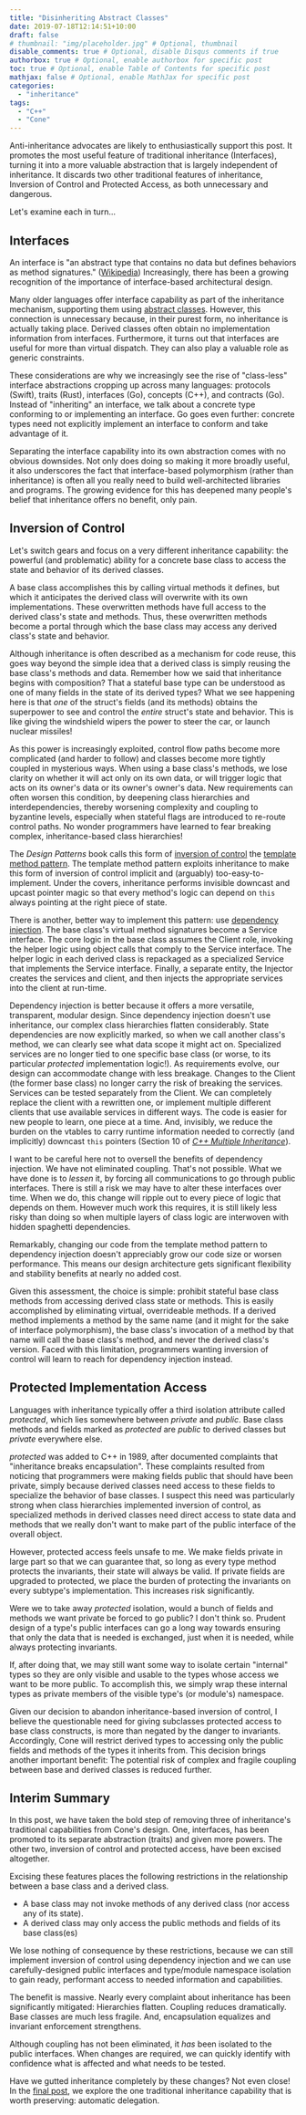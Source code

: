 ```yaml
---
title: "Disinheriting Abstract Classes"
date: 2019-07-18T12:14:51+10:00
draft: false
# thumbnail: "img/placeholder.jpg" # Optional, thumbnail
disable_comments: true # Optional, disable Disqus comments if true
authorbox: true # Optional, enable authorbox for specific post
toc: true # Optional, enable Table of Contents for specific post
mathjax: false # Optional, enable MathJax for specific post
categories:
  - "inheritance"
tags:
  - "C++"
  - "Cone"
---
```


Anti-inheritance advocates are likely to enthusiastically support this post.
It promotes the most useful feature of traditional inheritance (Interfaces),
turning it into a more valuable abstraction that is largely independent of inheritance.
It discards two other traditional features of inheritance,
Inversion of Control and Protected Access, as both unnecessary and dangerous.

Let's examine each in turn...

## Interfaces ##

An interface is "an abstract type that contains no data but defines behaviors as method signatures." 
([Wikipedia](https://en.wikipedia.org/wiki/Interface_(computing)))
Increasingly, there has been a growing recognition
of the importance of interface-based architectural design.

Many older languages offer interface capability as
part of the inheritance mechanism, supporting them using 
[abstract classes](https://en.wikipedia.org/wiki/Abstract_data_type).
However, this connection is unnecessary because, in their purest form,
no inheritance is actually taking place.
Derived classes often obtain no implementation information from interfaces.
Furthermore, it turns out that 
interfaces are useful for more than virtual dispatch.
They can also play a valuable role as generic constraints.

These considerations are why we increasingly see the rise of "class-less" 
interface abstractions cropping up across many languages:
protocols (Swift), traits (Rust), interfaces (Go), concepts (C++),
and contracts (Go). Instead of "inheriting" an interface,
we talk about a concrete type conforming to or implementing an interface.
Go goes even further: concrete types need not explicitly implement an interface
to conform and take advantage of it.

Separating the interface capability into its own abstraction comes with no obvious
downsides. Not only does doing so making it more broadly useful,
it also underscores the fact that interface-based polymorphism
(rather than inheritance)
is often all you really need to build well-architected libraries and programs.
The growing evidence for this has deepened many people's belief
that inheritance offers no benefit, only pain.

## Inversion of Control ##

Let's switch gears and focus on a very different inheritance capability:
the powerful (and problematic)
ability for a concrete base class to access the state and behavior
of its derived classes.

A base class accomplishes this by calling virtual methods it defines,
but which it anticipates the derived class 
will overwrite with its own implementations.
These overwritten methods have full access to the derived class's
state and methods. Thus, these overwritten methods become a
portal through which the base class may access any derived class's 
state and behavior.

Although inheritance is often described as a mechanism for code reuse,
this goes way beyond the simple idea that a derived class
is simply reusing the base class's methods and data.
Remember how we said that inheritance begins with composition?
That a stateful base type can be understood as one of
many fields in the state of its derived types?
What we see happening here is that *one* of the struct's fields 
(and its methods) obtains the superpower to
see and control the *entire* struct's state and behavior.
This is like giving the windshield wipers the power to steer the car,
or launch nuclear missiles!

As this power is increasingly exploited,
control flow paths become more complicated (and harder to follow)
and classes become more tightly coupled in mysterious ways.
When using a base class's methods, we lose clarity on
whether it will act only on its own data, or will trigger
logic that acts on its owner's data or its owner's owner's data.
New requirements can often worsen this condition, by deepening
class hierarchies and interdependencies, thereby worsening
complexity and coupling to byzantine levels,
especially when stateful flags are introduced to re-route control paths.
No wonder programmers have learned to fear breaking
complex, inheritance-based class hierarchies!

The *Design Patterns* book calls this form of 
[inversion of control](https://en.wikipedia.org/wiki/Inversion_of_control)
the [template method pattern](https://en.wikipedia.org/wiki/Template_method_pattern).
The template method pattern exploits inheritance to make this
form of inversion of control implicit and (arguably) too-easy-to-implement.
Under the covers, inheritance performs invisible
downcast and upcast pointer magic so that every method's logic can depend on
`this` always pointing at the right piece of state.

There is another, better way to implement this pattern:
use [dependency injection](https://en.wikipedia.org/wiki/Dependency_injection).
The base class's virtual method signatures become a Service interface.
The core logic in the base class assumes the Client role,
invoking the helper logic using object calls that comply to the Service interface.
The helper logic in each derived class is repackaged as a 
specialized Service that implements the Service interface.
Finally, a separate entity, the Injector creates
the services and client, and then injects the appropriate services
into the client at run-time.

Dependency injection is better because it offers a more versatile, transparent, modular design.
Since dependency injection doesn't use inheritance, 
our complex class hierarchies flatten considerably.
State dependencies are now explicitly marked, so when we call
another class's method, we can clearly see what data scope it might act on.
Specialized services are no longer tied to one specific base class
(or worse, to its particular *protected* implementation logic!).
As requirements evolve, our design can accommodate change with less breakage.
Changes to the Client (the former base class) no longer carry the risk
of breaking the services.
Services can be tested separately from the Client.
We can completely replace the client with a rewritten one,
or implement multiple different clients that use available services in different ways.
The code is easier for new people to learn, one piece at a time.
And, invisibly, we reduce the burden on the vtables to carry runtime
information needed to correctly (and implicitly) downcast `this` pointers
(Section 10 of [*C++ Multiple Inheritance*](https://pdfs.semanticscholar.org/35a5/01c412162dba797ce75f857ce58bc55d211c.pdf?_ga=2.115934534.1787507037.1563320962-1987026637.1563320962)).

I want to be careful here not to oversell the benefits of dependency injection.
We have not eliminated coupling. That's not possible.
What we have done is to *lessen* it, by forcing all communications
to go through public interfaces.
There is still a risk we may have to alter these interfaces over time.
When we do, this change will ripple out to every piece of logic that depends on them.
However much work this requires, it is still likely less risky than 
doing so when multiple layers
of class logic are interwoven with hidden spaghetti dependencies.

Remarkably, changing our code from the template method pattern
to dependency injection doesn't appreciably grow our code size or worsen performance.
This means our design architecture gets significant 
flexibility and stability benefits at nearly no added cost.

Given this assessment, the choice is simple:
prohibit stateful base class methods from accessing derived class
state or methods. 
This is easily accomplished by eliminating virtual, overrideable methods.
If a derived method implements a method by the same name
(and it might for the sake of interface polymorphism),
the base class's invocation of a method by that name
will call the base class's method, and never the derived class's version.
Faced with this limitation, programmers wanting inversion of control
will learn to reach for dependency injection instead.

## Protected Implementation Access ##

Languages with inheritance typically offer a third isolation attribute
called *protected*, which lies somewhere between *private* and *public*.
Base class methods and fields marked as *protected*
are *public* to derived classes but *private* everywhere else.

*protected* was added to C++ in 1989, after documented complaints that
"inheritance breaks encapsulation".
These complaints resulted from noticing that programmers were
making fields public that should have been private,
simply because derived classes need access to these fields
to specialize the behavior of base classes.
I suspect this need was particularly strong when class hierarchies
implemented inversion of control, as specialized methods in derived classes
need direct access to state data and methods that we really don't want
to make part of the public interface of the overall object.

However, protected access feels unsafe to me.
We make fields private in large part so that we can
guarantee that, so long as every type method protects the invariants,
their state will always be valid.
If private fields are upgraded to protected,
we place the burden of protecting the invariants
on every subtype's implementation.
This increases risk significantly.

Were we to take away *protected* isolation, would a bunch
of fields and methods we want private be forced to go public?
I don't think so. Prudent design of a type's public interfaces
can go a long way towards ensuring that only the data that is
needed is exchanged, just when it is needed, while always
protecting invariants.

If, after doing that, we may still want some way to isolate
certain "internal" types so they are only 
visible and usable to the types whose access we want to be more public.
To accomplish this,
we simply wrap these internal types as private members of
the visible type's (or module's) namespace.

Given our decision to abandon inheritance-based inversion of control,
I believe the questionable need for giving
subclasses protected access to base class constructs,
is more than negated by the danger to invariants.
Accordingly, Cone will restrict derived types
to accessing only the public fields and methods of the types it inherits from.
This decision brings another important benefit:
The potential risk of complex and fragile coupling between base and derived classes 
is reduced further.

## Interim Summary ##

In this post, we have taken the bold step of removing three
of inheritance's traditional capabilities from Cone's design.
One, interfaces, has been promoted to its separate abstraction (traits)
and given more powers.
The other two, inversion of control and protected access,
have been excised altogether.

Excising these features places the following restrictions
in the relationship between a base class and a derived class.

* A base class may not invoke methods of any derived class
  (nor access any of its state).
* A derived class may only access the public methods
  and fields of its base class(es)
  
We lose nothing of consequence by these restrictions,
because we can still implement inversion of control using dependency injection
and we can use carefully-designed public interfaces 
and type/module namespace isolation to gain
ready, performant access to needed information and capabilities.

The benefit is massive. Nearly every complaint about inheritance
has been significantly mitigated:
Hierarchies flatten. Coupling reduces dramatically.
Base classes are much less fragile.
And, encapsulation equalizes and invariant enforcement strengthens.

Although coupling has not been eliminated,
it *has* been isolated to the public interfaces.
When changes are required, we can quickly identify with confidence
what is affected and what needs to be tested.

Have we gutted inheritance completely by these changes?
Not even close!
In the [final post](/post/delegated-inheritance/), 
we explore the one traditional inheritance
capability that is worth preserving: automatic delegation.